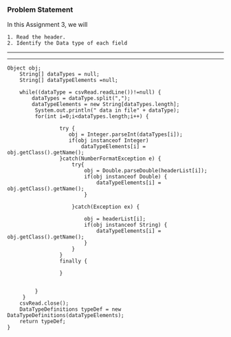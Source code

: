 ### Problem Statement

In this Assignment 3, we will

    1. Read the header.  
    2. Identify the Data type of each field 
   
  ******************************************************************************* 
    
    
   ******************************************************************************** 
    Object obj;
		String[] dataTypes = null;
		String[] dataTypeElements =null;
		
		while((dataType = csvRead.readLine())!=null) {
        	dataTypes = dataType.split(",");
        	dataTypeElements = new String[dataTypes.length];
        	 System.out.println(" data in file" + dataType);
        	 for(int i=0;i<dataTypes.length;i++) {
        		 
        			 try {
        				obj = Integer.parseInt(dataTypes[i]);
        				if(obj instanceof Integer)
        					dataTypeElements[i] = obj.getClass().getName();
        			 }catch(NumberFormatException e) {
        				 try{
        					 obj = Double.parseDouble(headerList[i]);
        					 if(obj instanceof Double) {
        						 dataTypeElements[i] = obj.getClass().getName();
        					 }
        					 
        				 }catch(Exception ex) {
        					 
        					 obj = headerList[i];
        					 if(obj instanceof String) {
        						 dataTypeElements[i] = obj.getClass().getName();
        					 }
        				 }
        			 }
        			 finally {
        				 
        			 }
        			 
        		 
        	 }
         }
		csvRead.close();
		DataTypeDefinitions typeDef = new DataTypeDefinitions(dataTypeElements);
		return typeDef;
	}
	
	
	
	
	
	